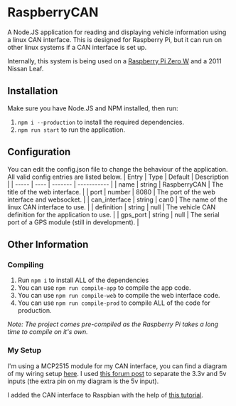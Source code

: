 # RaspberryCAN
A Node.JS application for reading and displaying vehicle information using a linux CAN interface. This is designed for Raspberry Pi, but it can run on other linux systems if a CAN interface is set up.

Internally, this system is being used on a [Raspberry Pi Zero W](https://www.raspberrypi.org/products/raspberry-pi-zero-w/) and a 2011 Nissan Leaf.

## Installation
Make sure you have Node.JS and NPM installed, then run:
1. `npm i --production` to install the required dependencies.
2. `npm run start` to run the application.

## Configuration
You can edit the config.json file to change the behaviour of the application. All valid config entries are listed below.
| Entry | Type | Default | Description |
| ----- | ---- | ------- | ----------- |
| name | string | RaspberryCAN | The title of the web interface. |
| port | number | 8080 | The port of the web interface and websocket. |
| can_interface | string | can0 | The name of the linux CAN interface to use. |
| definition | string | null | The vehicle CAN definition for the application to use. |
| gps_port | string | null | The serial port of a GPS module (still in development). |

## Other Information

### Compiling
1. Run `npm i` to install ALL of the dependencies
2. You can use `npm run compile-app` to compile the app code.
3. You can use `npm run compile-web` to compile the web interface code.
4. You can use `npm run compile-prod` to compile ALL of the code for production.

*Note: The project comes pre-compiled as the Raspberry Pi takes a long time to compile on it's own.*

### My Setup
I'm using a MCP2515 module for my CAN interface, you can find a diagram of my wiring setup [here](/extra/wiring.png). I used [this forum post](https://www.raspberrypi.org/forums/viewtopic.php?t=141052) to separate the 3.3v and 5v inputs (the extra pin on my diagram is the 5v input).

I added the CAN interface to Raspbian with the help of [this tutorial](https://www.beyondlogic.org/adding-can-controller-area-network-to-the-raspberry-pi/).
